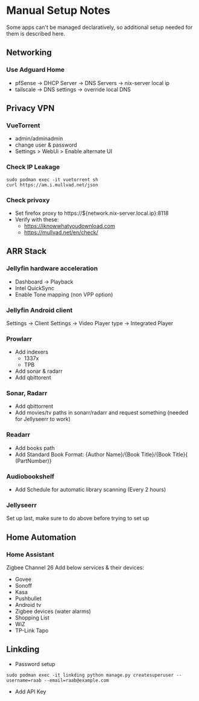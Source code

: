 # Manual Setup Notes

Some apps can't be managed declaratively, so additional setup needed for them is described here.

## Networking

### Use Adguard Home

- pfSense -> DHCP Server -> DNS Servers -> nix-server local ip
- tailscale -> DNS settings -> override local DNS

## Privacy VPN

### VueTorrent

- admin/adminadmin
- change user & password
- Settings > WebUi > Enable alternate UI

### Check IP Leakage

```console
sudo podman exec -it vuetorrent sh
curl https://am.i.mullvad.net/json
```

### Check privoxy

- Set firefox proxy to https://${network.nix-server.local.ip}:8118
- Verify with these:
  - https://iknowwhatyoudownload.com
  - https://mullvad.net/en/check/

## ARR Stack

### Jellyfin hardware acceleration

- Dashboard -> Playback
- Intel QuickSync
- Enable Tone mapping (non VPP option)

### Jellyfin Android client

Settings -> Client Settings -> Video Player type -> Integrated Player

### Prowlarr

- Add indexers
  - 1337x
  - TPB
- Add sonar & radarr
- Add qbittorent

### Sonar, Radarr

- Add qbittorrent
- Add movies/tv paths in sonarr/radarr and request something (needed for Jellyseerr to work)

### Readarr

- Add books path
- Add Standard Book Format: {Author Name}/{Book Title}/{Book Title}{ (PartNumber)}

### Audiobookshelf

- Add Schedule for automatic library scanning (Every 2 hours)

### Jellyseerr

Set up last, make sure to do above before trying to set up

## Home Automation

### Home Assistant

Zigbee Channel 26
Add below services & their devices:

- Govee
- Sonoff
- Kasa
- Pushbullet
- Android tv
- Zigbee devices (water alarms)
- Shopping List
- WiZ
- TP-Link Tapo

## Linkding

- Password setup

```
sudo podman exec -it linkding python manage.py createsuperuser --username=raab --email=raab@example.com
```

- Add API Key
